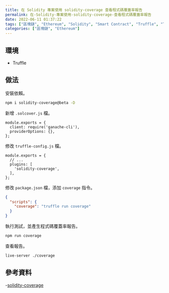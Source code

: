 ```yaml
---
title: 在 Solidity 專案使用 solidity-coverage 查看程式碼覆蓋率報告
permalink: 在-Solidity-專案使用-solidity-coverage-查看程式碼覆蓋率報告
date: 2022-06-11 01:37:22
tags: ["區塊鏈", "Ethereum", "Solidity", "Smart Contract", "Truffle", "Testing", "Code Coverage"]
categories: ["區塊鏈", "Ethereum"]
---
```


## 環境

- Truffle

## 做法

安裝依賴。

```BASH
npm i solidity-coverage@beta -D
```

新增 `.solcover.js` 檔。

```JS
module.exports = {
  client: require('ganache-cli'),
  providerOptions: {},
};
```

修改 `truffle-config.js` 檔。

```JS
module.exports = {
  // ...
  plugins: [
    'solidity-coverage',
  ],
};
```

修改 `package.json` 檔，添加 `coverage` 指令。

```JSON
{
  "scripts": {
    "coverage": "truffle run coverage"
  }
}
```

執行測試，並產生程式碼覆蓋率報告。

```BASH
npm run coverage
```

查看報告。

```BASH
live-server ./coverage
```

## 參考資料

-[solidity-coverage](https://github.com/sc-forks/solidity-coverage)
